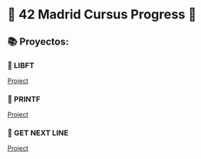# 🏫 42 Madrid Cursus Progress 🚀

## 📚 Proyectos:

### 📘 LIBFT 
[Project](https://github.com/andriana2/libft)

### 📗 PRINTF
[Project](https://github.com/andriana2/printf)

### 📕 GET NEXT LINE
[Project](https://github.com/andriana2/get_next_line)
